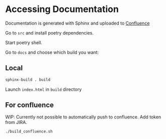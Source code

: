 # Accessing Documentation

Documentation is generated with Sphinx and uploaded to [Confluence](https://confluence.edu-sharing.net/confluence/display/OEDE/Technische+Dokumentation)

Go to `src` and install poetry dependencies.

Start poetry shell.

Go to `docs` and choose which build you want:

## Local

```bash
sphinx-build . build
```

Launch `index.html` in `build` directory

## For confluence

WIP: Currently not possible to automatically push to confluence.
Add token from JIRA.

```bash
./build_confluence.sh
```
